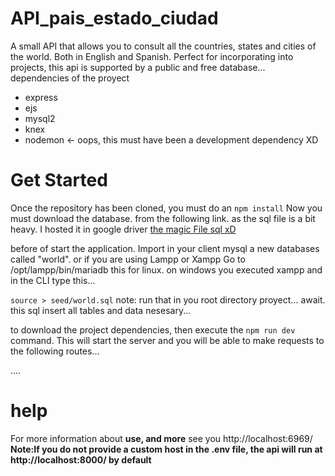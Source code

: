 # API_pais_estado_ciudad
A small API that allows you to consult all the countries, states and cities of the world. Both in English and Spanish. Perfect for incorporating into projects, this api is supported by a public and free database... dependencies of the proyect 
* express
* ejs
* mysql2
* knex
* nodemon <- oops, this must have been a development dependency XD

# Get Started
Once the repository has been cloned, you must do an 
`npm install`
Now you must download the database. from the following link. as the sql file is a bit heavy. I hosted it in google driver
<a href="https://drive.google.com/file/d/1m4TIBFPlIZPmynR9JjDTtHootvQwVGH6/view?usp=share_link"> the magic File sql xD </a>

before of start the application. Import in your client mysql a new databases called "world". or 
if you are using Lampp or Xampp Go to <a>/opt/lampp/bin/mariadb</a> this for linux. on windows  you executed xampp and in the CLI type this...

`source > seed/world.sql`
note: run that in you root directory proyect... 
await. this sql insert all tables and data nesesary...

to download the project dependencies, then execute the 
`npm run dev` command. 
This will start the server and you will be able to make requests to the following routes...

....

# help

For more information about <b>use, and more</b> see you http://localhost:6969/
<b> Note:If you do not provide a custom host in the .env file, the api will run at http://localhost:8000/ by default</b>
